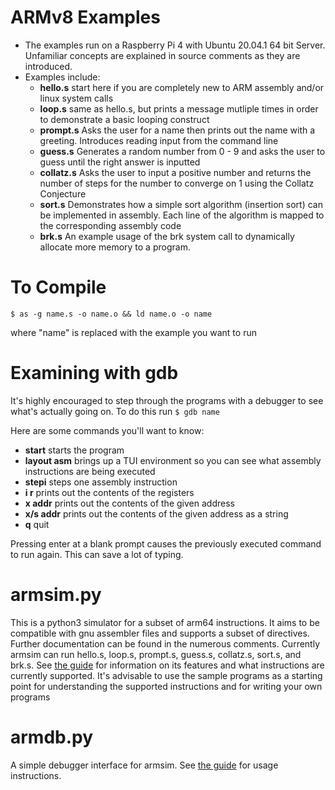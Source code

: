 # ARMv8 Examples

+ The examples run on a Raspberry Pi 4 with Ubuntu 20.04.1 64 bit Server. Unfamiliar concepts are explained in source comments as they are introduced.
+ Examples include:
    + **hello.s** start here if you are completely new to ARM assembly and/or linux system calls
	+ **loop.s** same as hello.s, but prints a message mutliple times in order to demonstrate a basic looping construct
	+ **prompt.s** Asks the user for a name then prints out the name with a greeting. Introduces reading input from the command line
	+ **guess.s** Generates a random number from 0 - 9 and asks the user to guess until the right answer is inputted
	+ **collatz.s** Asks the user to input a positive number and returns the number of steps for the number to converge on 1 using the Collatz Conjecture
	+ **sort.s** Demonstrates how a simple sort algorithm (insertion sort) can be implemented in assembly. Each line of the algorithm is mapped to the corresponding assembly code
    + **brk.s** An example usage of the brk system call to dynamically allocate more memory to a program.

# To Compile
`$ as -g name.s -o name.o && ld name.o -o name`

where "name" is replaced with the example you want to run

# Examining with gdb
It's highly encouraged to step through the programs with a debugger to see what's actually going on. To do this run
`$ gdb name`

Here are some commands you'll want to know:
+ **start** starts the program
+ **layout asm** brings up a TUI environment so you can see what assembly instructions are being executed
+ **stepi** steps one assembly instruction
+ **i r** prints out the contents of the registers
+ **x addr** prints out the contents of the given address
+ **x/s addr** prints out the contents of the given address as a string
+ **q** quit

Pressing enter at a blank prompt causes the previously executed command to run again. This can save a lot of typing.

# armsim.py
This is a python3 simulator for a subset of arm64 instructions. It aims to be compatible with gnu assembler files and supports a subset of directives. Further documentation can be found in the numerous comments. Currently armsim can run hello.s, loop.s, prompt.s, guess.s, collatz.s, sort.s, and brk.s. See [the guide](documentation/armsim_guide.md) for information on its features and what instructions are currently supported. It's advisable to use the sample programs as a starting point for understanding the supported instructions and for writing your own programs

# armdb.py
A simple debugger interface for armsim. See [the guide](documentation/armdb_guide.md) for usage instructions.
